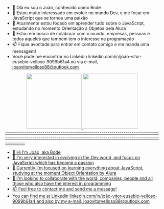 - 👋 Olá eu sou o João, conhecido como Bode
- 👀 Estou muito interessado em evoluir no mundo Dev, e me focar em JavaScript que se tornou uma paixão
- 🌱 Atualmente estou focado em aprender tudo sobre o JavaScript, estudando no momento Orientação a Objetos pela Alura
- 💞️ Estou em busca de colaborar com o mundo, empresas, pessoas e todos aqueles que tambem tem o interesse na programação
- 📫 Fique avontade para entrar em contato comigo e me manda uma mensagem!
- Você pode me encontrar no Linkedin linkedin.com/in/joão-vitor-eusebio-velloso-9099b61a4 ou via e-mail, joaovitorvelloso88@outlook.com
<div align="center">
  <a href="https://github.com/rafaballerini">
  <img height="180em" src="https://github-readme-stats.vercel.app/api?username=rafaballerini&show_icons=true&theme=dracula&include_all_commits=true&count_private=true"/>
  <img height="180em" src="https://github-readme-stats.vercel.app/api/top-langs/?username=rafaballerini&layout=compact&langs_count=7&theme=dracula"/>
</div>
----------------------------------------------------------------------------------------------------------------------------------------------------------------------

- 👋 Hi I'm João, aka Bode
- 👀 I'm very interested in evolving in the Dev world, and focus on JavaScript which has become a passion
- 🌱 Currently I'm focused on learning everything about JavaScript, studying at the moment Object Orientation by Alura
- 💞️ I'm looking to collaborate with the world, companies, people and all those who also have the interest in programming
- 📫 Feel free to contact me and send me a message!
- You can find me at Linkedin linkedin.com/in/joão-vitor-eusebio-velloso-9099b61a4 and also by my e-mail, joaovitorvelloso88@outlook.com 
